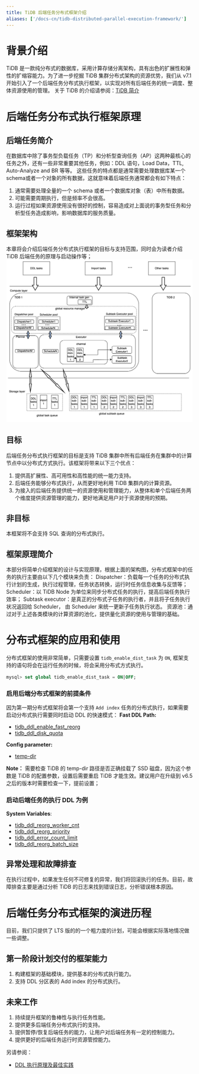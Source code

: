 ```yaml
---
title: TiDB 后端任务分布式框架介绍
aliases: ['/docs-cn/tidb-distributed-parallel-execution-framework/']
---
```


# 背景介绍
TiDB 是一款纯分布式的数据库，采用计算存储分离架构，具有出色的扩展性和弹性的扩缩容能力。为了进一步挖掘 TiDB 集群分布式架构的资源优势，我们从 v7.1 开始引入了一个后端任务分布式执行框架，以实现对所有后端任务的统一调度、整体资源使用的管理。
关于 TiDB 的介绍请参阅：[TiDB 简介](/overview.md)

# 后端任务分布式执行框架原理
## 后端任务简介
在数据库中除了事务型负载任务（TP）和分析型查询任务（AP）这两种最核心的任务之外，还有一些非常重要其他任务，例如：DDL 语句，Load Data，TTL, Auto-Analyze and BR 等等。
这些任务的特点都是通常需要处理数据库某一个schema或者一个对象的所有数据，这就意味着后端任务通常都会有如下特点：
1. 通常需要处理全量的一个 schema 或者一个数据库对象（表）中所有数据。
2. 可能需要周期执行，但是频率不会很高。
3. 运行过程如果资源使用没有很好的控制，容易造成对上面说的事务型任务和分析型任务造成影响，影响数据库的服务质量。

## 框架架构
本章将会介绍后端任务分布式执行框架的目标与支持范围，同时会为读者介绍 TiDB 后端任务的原理与启动操作等；
![dist-task-architect.jpg](media%2Fdist-task%2Fdist-task-architect.jpg)

## 目标
后端任务分布式执行框架的目标是支持 TiDB 集群中所有后端任务在集群中的计算节点中以分布式方式执行。该框架将带来以下三个优点：
1. 提供高扩展性、高可用性和高性能的统一能力支持。
2. 后端任务能够分布式执行，从而更好地利用 TiDB 集群内的计算资源。
3. 为接入的后端任务提供统一的资源使用和管理能力，从整体和单个后端任务两个维度提供资源管理的能力，更好地满足用户对于资源使用的预期。

## 非目标
本框架将不会支持 SQL 查询的分布式执行。

## 框架原理简介
本部分将简单介绍框架的设计与实现原理，根据上面的架构图，分布式框架中的任务的执行主要由以下几个模块来负责：
Dispatcher：负载每一个任务的分布式执行计划的生成，执行过程管理，任务状态转换，运行时任务信息收集与反馈等；
Scheduler：以 TiDB Node 为单位来同步分布式任务的执行，提高后端任务执行效率；
Subtask executor：是真正的分布式子任务的执行者，并且将子任务执行状况返回给 Scheduler， 由 Scheduler 来统一更新子任务执行状态。
资源池：通过对于上述各类模块的计算资源的池化，提供量化资源的使用与管理的基础。

# 分布式框架的应用和使用
分布式框架的使用非常简单，只需要设置 `tidb_enable_dist_task` 为 `ON`, 框架支持的语句将会在运行任务的时候，将会采用分布式方式执行。
```sql
mysql> set global tidb_enable_dist_task = ON|OFF;
```
### 启用后端分布式框架的前提条件
因为第一期分布式框架将会第一个支持 `Add index` 任务的分布式执行，如果需要启动分布式执行需要同时启动 DDL 的快速模式：
**Fast DDL Path:**
* [tidb_ddl_enable_fast_reorg](https://docs.pingcap.com/tidb/stable/system-variables#tidb_ddl_enable_fast_reorg-new-in-v630)
* [tidb_ddl_disk_quota](https://docs.pingcap.com/tidb/stable/system-variables#tidb_ddl_disk_quota-new-in-v630)

**Config parameter:**
* [temp-dir](https://docs.pingcap.com/tidb/stable/tidb-configuration-file#temp-dir-new-in-v630)

**Note：** 需要检查 TiDB 的 temp-dir 路径是否正确挂载了 SSD 磁盘，因为这个参数是 TiDB 的配置参数，设置后需要重启 TiDB 才能生效。建议用户在升级到 v6.5 之后的版本时需要检查一下，提前设置；

### 启动后端任务的执行 DDL 为例
**System Variables**:

* [tidb_ddl_reorg_worker_cnt](https://docs.pingcap.com/tidb/stable/system-variables#tidb_ddl_reorg_worker_cnt)
* [tidb_ddl_reorg_priority](https://docs.pingcap.com/tidb/stable/system-variables#tidb_ddl_reorg_priority)
* [tidb_ddl_error_count_limit](https://docs.pingcap.com/tidb/stable/system-variables#tidb_ddl_error_count_limit)
* [tidb_ddl_reorg_batch_size](https://docs.pingcap.com/tidb/stable/system-variables#tidb_ddl_reorg_batch_size)

## 异常处理和故障排查
在执行过程中，如果发生任何不可修复的异常，我们将回滚执行的任务。目前，故障排查主要是通过分析 TiDB 的日志来找到错误日志，分析错误根本原因。

# 后端任务分布式框架的演进历程
目前，我们只提供了 LTS 版的的一个粗力度的计划，可能会根据实际落地情况做一些调整。

## 第一阶段计划交付的框架能力
1. 构建框架的基础模块，提供基本的分布式执行能力。 
2. 支持 DDL 分区表的 Add index 的分布式执行。

## 未来工作
1. 持续提升框架的鲁棒性与执行任务性能。
2. 提供更多后端任务分布式执行的支持。
3. 提供暂停/恢复后端任务的能力，让用户对后端任务有一定的控制能力。
4. 提供更好的后端任务运行时资源管控能力。

另请参阅：
* [DDL 执行原理及最佳实践](/ddl-introduction.md)


